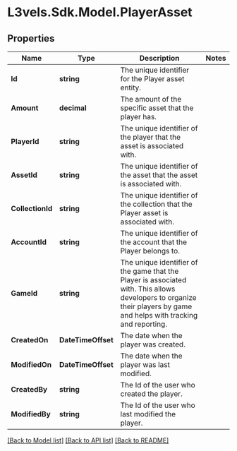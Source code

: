# L3vels.Sdk.Model.PlayerAsset

## Properties

Name | Type | Description | Notes
------------ | ------------- | ------------- | -------------
**Id** | **string** | The unique identifier for the Player asset entity. | 
**Amount** | **decimal** | The amount of the specific asset that the player has. | 
**PlayerId** | **string** | The unique identifier of the player that the asset is associated with. | 
**AssetId** | **string** | The unique identifier of the asset that the asset is associated with. | 
**CollectionId** | **string** | The unique identifier of the collection that the Player asset is associated with. | 
**AccountId** | **string** | The unique identifier of the account that the Player belongs to. | 
**GameId** | **string** | The unique identifier of the game that the Player is associated with. This allows developers to organize their players by game and helps with tracking and reporting. | 
**CreatedOn** | **DateTimeOffset** | The date when the player was created. | 
**ModifiedOn** | **DateTimeOffset** | The date when the player was last modified. | 
**CreatedBy** | **string** | The Id of the user who created the player. | 
**ModifiedBy** | **string** | The Id of the user who last modified the player. | 

[[Back to Model list]](../README.md#documentation-for-models) [[Back to API list]](../README.md#documentation-for-api-endpoints) [[Back to README]](../README.md)

